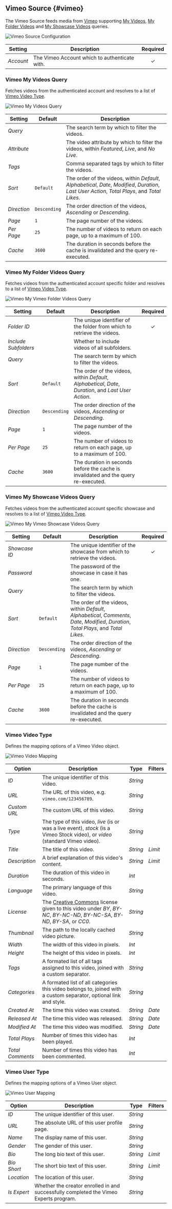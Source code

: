 ## Vimeo Source {#vimeo}

<div class="tm-resource-icon">
    <!--@include: @essentials-for-yootheme-pro/assets/brands/vimeo.svg-->
</div>

The Vimeo Source feeds media from [Vimeo](https://www.vimeo.com) supporting [My Videos](#vimeo-my-videos-query), [My Folder Videos](#vimeo-my-folder-videos-query) and [My Showcase Videos](#vimeo-my-showcase-videos-query) queries.

<!--@include: ./common-provider-settings.md-->

![Vimeo Source Configuration](./assets/providers/vimeo-config.webp)

| Setting | Description | Required |
| --- | --- | :---: |
| *Account* | The Vimeo Account which to authenticate with. | &#x2713; |

### Vimeo My Videos Query

Fetches videos from the authenticated account and resolves to a list of [Vimeo Video Type](#vimeo-video-type).

![Vimeo My Videos Query](./assets/providers/vimeo-query-myvideos.webp)

| Setting | Default | Description |
| --- | --- | --- |
| *Query* | | The search term by which to filter the videos. |
| *Attribute* | | The video attribute by which to filter the videos, within _Featured_, _Live_, and _No Live_. |
| *Tags* | | Comma separated tags by which to filter the videos. |
| *Sort* | `Default` | The order of the videos, within _Default_, _Alphabetical_, _Date_, _Modified_, _Duration_, _Last User Action_, _Total Plays_, and _Total Likes_. |
| *Direction* | `Descending` | The order direction of the videos, _Ascending_ or _Descending_. |
| *Page* | `1` | The page number of the videos. |
| *Per Page* | `25` | The number of videos to return on each page, up to a maximum of 100. |
| *Cache* | `3600` | The duration in seconds before the cache is invalidated and the query re-executed. |

### Vimeo My Folder Videos Query

Fetches videos from the authenticated account specific folder and resolves to a list of [Vimeo Video Type](#vimeo-video-type).

![Vimeo My Vimeo Folder Videos Query](./assets/providers/vimeo-query-myfolder-videos.webp)

| Setting | Default | Description | Required |
| --- | --- | --- | :---: |
| *Folder ID* | | The unique identifier of the folder from which to retrieve the videos. | &#x2713; |
| *Include Subfolders* | | Whether to include videos of all subfolders. |
| *Query* | | The search term by which to filter the videos. |
| *Sort* | `Default` | The order of the videos, within _Default_, _Alphabetical_, _Date_, _Duration_, and _Last User Action_. |
| *Direction* | `Descending` | The order direction of the videos, _Ascending_ or _Descending_. |
| *Page* | `1` | The page number of the videos. |
| *Per Page* | `25` | The number of videos to return on each page, up to a maximum of 100. |
| *Cache* | `3600` | The duration in seconds before the cache is invalidated and the query re-executed. |

### Vimeo My Showcase Videos Query

Fetches videos from the authenticated account specific showcase and resolves to a list of [Vimeo Video Type](#vimeo-video-type).

![Vimeo My Vimeo Showcase Videos Query](./assets/providers/vimeo-query-myshowcase-videos.webp)

| Setting | Default | Description | Required |
| --- | --- | --- | :---: |
| *Showcase ID* | | The unique identifier of the showcase from which to retrieve the videos. | &#x2713; |
| *Password* | | The password of the showcase in case it has one. |
| *Query* | | The search term by which to filter the videos. |
| *Sort* | `Default` | The order of the videos, within _Default_, _Alphabetical_, _Comments_, _Date_, _Modified_, _Duration_, _Total Plays_, and _Total Likes_. |
| *Direction* | `Descending` | The order direction of the videos, _Ascending_ or _Descending_. |
| *Page* | `1` | The page number of the videos. |
| *Per Page* | `25` | The number of videos to return on each page, up to a maximum of 100. |
| *Cache* | `3600` | The duration in seconds before the cache is invalidated and the query re-executed. |

### Vimeo Video Type

Defines the mapping options of a Vimeo Video object.

![Vimeo Video Mapping](./assets/providers/vimeo-type-video.webp)

| Option | Description | Type | Filters |
| --- | --- | --- | --- |
| *ID* | The unique identifier of this video. | *String* |
| *URL* | The URL of this video, e.g. `vimeo.com/123456789`. | *String* |
| *Custom URL* | The custom URL of this video. | *String* |
| *Type* | The type of this video, _live_ (is or was a live event), _stock_ (is a Vimeo Stock video), or _video_ (standard Vimeo video). | *String* |
| *Title* | The title of this video. | *String* | *Limit* |
| *Description* | A brief explanation of this video's content. | *String* | *Limit* |
| *Duration* | The duration of this video in seconds. | *Int* |
| *Language* | The primary language of this video. | *String* |
| *License* | The [Creative Commons](https://creativecommons.org/licenses/) license given to this video under _BY_, _BY-NC_, _BY-NC-ND_, _BY-NC-SA_, _BY-ND_, _BY-SA_, or _CC0_. | *String* |
| *Thumbnail* | The path to the locally cached video picture. | *String* |
| *Width* | The width of this video in pixels. | *Int* |
| *Height* | The height of this video in pixels. | *Int* |
| *Tags* | A formated list of all tags assigned to this video, joined with a custom separator. | *String* |
| *Categories* | A formated list of all categories this video belongs to, joined with a custom separator, optional link and style. | *String* |
| *Created At* | The time this video was created. | *String* | *Date* |
| *Released At* | The time this video was released. | *String* | *Date* |
| *Modified At* | The time this video was modified. | *String* | *Date* |
| *Total Plays* | Number of times this video has been played. | *Int* |
| *Total Comments* | Number of times this video has been commented. | *Int* |

### Vimeo User Type

Defines the mapping options of a Vimeo User object.

![Vimeo User Mapping](./assets/providers/vimeo-type-user.webp)

| Option | Description | Type | Filters |
| --- | --- | --- | --- |
| *ID* | The unique identifier of this user. | *String* |
| *URL* | The absolute URL of this user profile page. | *String* |
| *Name* | The display name of this user. | *String* |
| *Gender* | The gender of this user. | *String* |
| *Bio* | The long bio text of this user. | *String* | *Limit* |
| *Bio Short* | The short bio text of this user. | *String* | *Limit* |
| *Location* | The location of this user. | *String* |
| *Is Expert* | Whether the creator enrolled in and successfully completed the Vimeo Experts program. | *String* |
